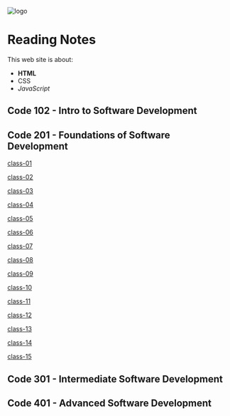 ![logo](https://images.ctfassets.net/qjy3jg1udcmq/1MN5F84EVi0SaAieSkqY6S/46d632aa1811432f9c0a92600a1a5ee6/cf-logo-horizontal-2-color-white.png)

# Reading Notes

This web site is about:

* **HTML**
* CSS
* _JavaScript_

## Code 102 - Intro to Software Development

## Code 201 - Foundations of Software Development

[class-01](class-01.md)

[class-02](class-02.md)

[class-03](class-03.md)

[class-04](class-04.md)

[class-05](class-05.md)

[class-06](class-06.md)

[class-07](class-07.md)

[class-08](class-08.md)

[class-09](class-09.md)

[class-10](class-10.md)

[class-11](class-11.md)

[class-12](class-12.md)

[class-13](class-13.md)

[class-14](class-14.md)

[class-15](class-15.md)


## Code 301 - Intermediate Software Development

## Code 401 - Advanced Software Development

